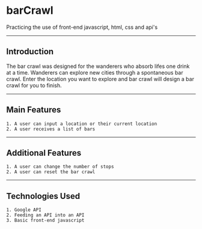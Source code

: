 # barCrawl
Practicing the use of front-end javascript, html, css and api's

----------------
Introduction
----------------
The bar crawl was designed for the wanderers who absorb lifes one drink at a time. Wanderers can explore new cities through a spontaneous bar crawl. Enter the location you want to explore and bar crawl will design a bar crawl for you to finish. 

----------------
Main Features
----------------
    1. A user can input a location or their current location
    2. A user receives a list of bars 

----------------
Additional Features
----------------
    1. A user can change the number of stops
    2. A user can reset the bar crawl


----------------
Technologies Used
----------------
    1. Google API
    2. Feeding an API into an API
    3. Basic front-end javascript